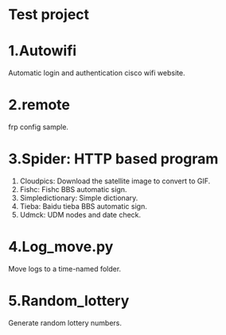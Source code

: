 # Test project

# 1.Autowifi
Automatic login and authentication cisco wifi website.

# 2.remote
frp config sample.

# 3.Spider: HTTP based program
1. Cloudpics: Download the satellite image to convert to GIF.  
2. Fishc: Fishc BBS automatic sign.  
3. Simpledictionary: Simple dictionary.  
4. Tieba: Baidu tieba BBS automatic sign.  
5. Udmck: UDM nodes and date check.  

# 4.Log_move.py
Move logs to a time-named folder.

# 5.Random_lottery
Generate random lottery numbers.
